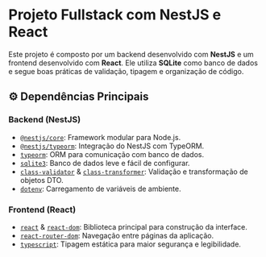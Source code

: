 # Projeto Fullstack com NestJS e React

Este projeto é composto por um backend desenvolvido com **NestJS** e um frontend desenvolvido com **React**. Ele utiliza **SQLite** como banco de dados e segue boas práticas de validação, tipagem e organização de código.

## ⚙️ Dependências Principais

### Backend (NestJS)
- [`@nestjs/core`](https://www.npmjs.com/package/@nestjs/core): Framework modular para Node.js.
- [`@nestjs/typeorm`](https://www.npmjs.com/package/@nestjs/typeorm): Integração do NestJS com TypeORM.
- [`typeorm`](https://www.npmjs.com/package/typeorm): ORM para comunicação com banco de dados.
- [`sqlite3`](https://www.npmjs.com/package/sqlite3): Banco de dados leve e fácil de configurar.
- [`class-validator`](https://www.npmjs.com/package/class-validator) & [`class-transformer`](https://www.npmjs.com/package/class-transformer): Validação e transformação de objetos DTO.
- [`dotenv`](https://www.npmjs.com/package/dotenv): Carregamento de variáveis de ambiente.

### Frontend (React)
- [`react`](https://www.npmjs.com/package/react) & [`react-dom`](https://www.npmjs.com/package/react-dom): Biblioteca principal para construção da interface.
- [`react-router-dom`](https://www.npmjs.com/package/react-router-dom): Navegação entre páginas da aplicação.
- [`typescript`](https://www.npmjs.com/package/typescript): Tipagem estática para maior segurança e legibilidade.


